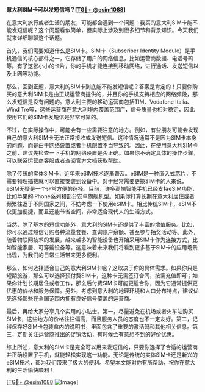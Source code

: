 **意大利SIM卡可以发短信吗？[[TG💪+ @esim1088](https://t.me/s/esim1088)]**

在意大利旅行或者生活的朋友，可能都会遇到一个问题：我买的意大利SIM卡能不能发短信呢？这个问题看似简单，但实际上涉及到很多细节和背景知识。今天我们就来详细聊聊这个话题。

首先，我们需要知道什么是SIM卡。SIM卡（Subscriber Identity Module）是手机通信的核心部件之一，它存储了用户的网络信息，比如运营商数据、电话号码等。有了这张小小的卡片，你的手机才能连接到移动网络，进行通话、发送短信以及上网等功能。

那么，回到正题，意大利的SIM卡到底能不能发短信呢？答案是肯定的！只要你购买的意大利SIM卡是由正规运营商提供的，并且你的手机支持相应的网络频段，那么发短信是没有问题的。意大利主要的移动运营商包括TIM、Vodafone Italia、Wind Tre等，这些运营商在意大利境内覆盖范围广，信号质量也相对稳定，因此使用它们的SIM卡发短信是非常可靠的。

不过，在实际操作中，可能会有一些需要注意的地方。例如，有些朋友可能会发现自己的意大利SIM卡无法正常接收或发送短信。这种情况通常不是因为SIM卡本身的问题，而是由于网络设置或者手机配置不当导致的。因此，在使用意大利SIM卡之前，建议先检查一下手机的网络设置是否正确。如果你不确定具体的操作步骤，可以联系运营商客服或者查阅官方文档获取帮助。

除了传统的实体SIM卡，近年来eSIM技术逐渐普及。eSIM是一种嵌入式芯片，不需要物理插拔就可以直接安装到设备中。对于经常需要更换SIM卡的人来说，eSIM无疑是一个非常方便的选择。目前，许多高端智能手机已经支持eSIM功能，比如苹果的iPhone系列和部分安卓旗舰机型。如果你打算长期在意大利居住或者频繁往返于不同国家之间，不妨考虑一下使用eSIM卡。相比传统SIM卡，eSIM不仅更加便捷，而且还能节省空间，非常适合现代人的生活方式。

当然，除了基本的短信功能外，意大利的SIM卡还提供了丰富的增值服务。比如，你可以通过短信订购各种流量套餐、查询账户余额、甚至参与抽奖活动等。此外，随着物联网技术的发展，越来越多的智能设备也开始采用SIM卡作为连接方式，比如智能家居、可穿戴设备等。这意味着未来我们将看到更多基于SIM卡的应用场景出现，为我们的日常生活带来更多便利。

那么，如何选择适合自己的意大利SIM卡呢？这取决于你的具体需求。如果你只是短期旅游，那么可以选择预付费SIM卡，这种卡无需签订合同，按需充值即可；如果你计划长期居住或者工作，那么后付费SIM卡可能更适合你，因为它通常提供更优惠的价格和服务保障。另外，考虑到意大利的地理环境和人口分布特点，建议优先选择那些在全国范围内拥有良好信号覆盖的运营商。

最后，再给大家分享几个实用的小贴士。第一，尽量避免在机场或者火车站购买SIM卡，这些地方的价格往往偏高，而且服务人员的态度也不一定友好。第二，记得保存好SIM卡包装盒内的说明书，里面包含了重要的激活码和其他相关信息。第三，定期关注运营商推出的促销活动，有时候会有意想不到的好价优惠。

综上所述，意大利的SIM卡是完全可以用来发短信的，只要你选择了合适的运营商并正确设置了手机，就能轻松实现这一功能。无论是传统的实体SIM卡还是新兴的eSIM技术，都为我们带来了极大的便利。希望本文能对你有所帮助，祝你在意大利的生活愉快顺利！

[[TG💪+ @esim1088](https://t.me/s/esim1088) ![Image](https://i.postimg.cc/4NQfJmqS/Snipaste-2025-05-13-00-14-12.png)]